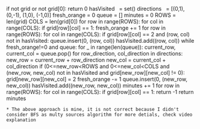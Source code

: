 if not grid or not grid[0]: return 0
hasVisited   = set()
directions   = [(0,1), (0,-1), (1,0), (-1,0)]
fresh_orange = 0
queue = []
minutes  = 0
ROWS  = len(grid)
COLS  = len(grid[0])
for row in range(ROWS):
for col in range(COLS):
if grid[row][col] == 1:
fresh_orange += 1
for row in range(ROWS):
for col in range(COLS):
if grid[row][col] == 2 and (row, col) not in hasVisited:
queue.insert(0, (row, col))
hasVisited.add((row, col))
while fresh_orange!=0 and queue:
for _ in range(len(queue)):
current_row, current_col = queue.pop()
for row_direction, col_direction in directions:
new_row = current_row + row_direction
new_col = current_col + col_direction
if (0<=new_row<ROWS and 0<=new_col<COLS and
(new_row, new_col) not in hasVisited and
grid[new_row][new_col] != 0):
grid[new_row][new_col] = 2
fresh_orange -= 1
queue.insert(0, (new_row, new_col))
hasVisited.add((new_row, new_col))
minutes += 1
for row in range(ROWS):
for col in range(COLS):
if grid[row][col] == 1:
return -1
return minutes
```
* The above approach is mine, it is not correct because I didn't consider BFS as multy sources algorithm for more detials, check video explanation